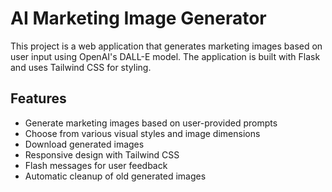 # AI Marketing Image Generator

This project is a web application that generates marketing images based on user input using OpenAI's DALL-E model. The application is built with Flask and uses Tailwind CSS for styling.

## Features

- Generate marketing images based on user-provided prompts
- Choose from various visual styles and image dimensions
- Download generated images
- Responsive design with Tailwind CSS
- Flash messages for user feedback
- Automatic cleanup of old generated images
